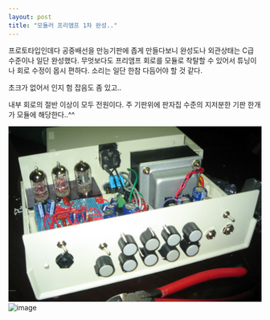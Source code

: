 ```yaml
---
layout: post
title: "모듈러 프리앰프 1차 완성.."
---
```


프로토타입인데다 공중배선을 만능기판에 좁게 만들다보니 완성도나 외관상태는 C급 수준이나 일단 완성했다. 무엇보다도 프리앰프 회로를 모듈로 착탈할 수 있어서 튜닝이나 회로 수정이 몹시 편하다. 소리는 일단 한참 다듬어야 할 것 같다.

초크가 없어서 인지 험 잡음도 좀 있고..


내부 회로의 절반 이상이 모두 전원이다. 주 기판위에 판자집 수준의 지저분한 기판 한개가 모듈에 해당한다..^^

![image](/assets/images/28976548178fe2a0794937c83b8787c5.png)![image](71ce01387add6ee4e6cc15cd246e68cd.png)

